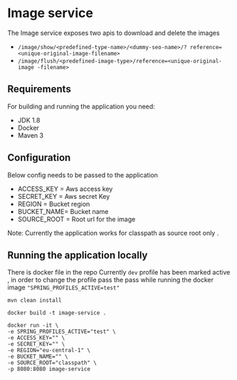 
# Image service

The Image service exposes two apis to download and delete the images

- `/image/show/<predefined-type-name>/<dummy-seo-name>/?
  reference=<unique-original-image-filename>`
- `/image/flush/<predefined-image-type>/reference=<unique-original-image
  -filename>`


## Requirements

For building and running the application you need:

- JDK 1.8
- Docker
- Maven 3

## Configuration

Below config needs to be passed to the application 

- ACCESS_KEY = Aws access key
- SECRET_KEY = Aws secret Key
- REGION = Bucket region
- BUCKET_NAME= Bucket name 
- SOURCE_ROOT = Root url for the image

Note: Currently the application works for classpath as source root only .

## Running the application locally

There is docker file in the repo
Currently `dev` profile has been marked active , in order to change the 
profile pass the pass while running the docker image
`"SPRING_PROFILES_ACTIVE=test"`


```shell
mvn clean install

docker build -t image-service .   

docker run -it \
-e SPRING_PROFILES_ACTIVE="test" \
-e ACCESS_KEY="" \
-e SECRET_KEY="" \
-e REGION="eu-central-1" \
-e BUCKET_NAME="" \
-e SOURCE_ROOT="classpath" \
-p 8080:8080 image-service
```
